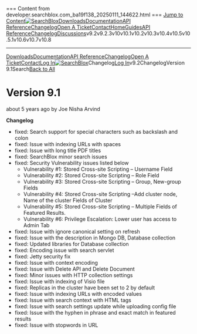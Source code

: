 === Content from developer.searchblox.com_ba19f138_20250111_144622.html ===
[Jump to Content](#content)[![SearchBlox](https://files.readme.io/c4e263a-small-SB_LogoMain_RGB.png)](https://www.searchblox.com/)[Downloads](https://www.searchblox.com/downloads/)[Documentation](https://developer.searchblox.com/docs)[API Reference](/v9.2/reference)[Changelog](/v9.2/changelog)[Open A Ticket](https://searchblox.zendesk.com/hc/en-us/requests/new)[Contact](https://www.searchblox.com/contact/)[Home](/v9.2/)[Guides](/v9.2/docs)[API Reference](/v9.2/reference)[Changelog](/v9.2/changelog)[Discussions](/v9.2/discuss)v9.2v9.2.3v10v10.1v10.2v10.3v10.4v10.5v10.5.1v10.6v10.7v10.8

---

[Downloads](https://www.searchblox.com/downloads/)[Documentation](https://developer.searchblox.com/docs)[API Reference](/v9.2/reference)[Changelog](/v9.2/changelog)[Open A Ticket](https://searchblox.zendesk.com/hc/en-us/requests/new)[Contact](https://www.searchblox.com/contact/)[Log In](/login?redirect_uri=/changelog/version-91)[![SearchBlox](https://files.readme.io/c4e263a-small-SB_LogoMain_RGB.png)](https://www.searchblox.com/)Changelog[Log In](/login?redirect_uri=/v9.2/changelog/version-91)v9.2ChangelogVersion 9.1Search[Back to All](/v9.2/changelog)
# Version 9.1

 about 5 years ago by Joe Nisha Arvind

**Changelog**

* fixed: Search support for special characters such as backslash and colon
* fixed: Issue with indexing URLs with spaces
* fixed: Issue with long title PDF titles
* fixed: SearchBlox minor search issues
* fixed: Security Vulnerability issues listed below
  + Vulnerability #1: Stored Cross-site Scripting – Username Field
  + Vulnerability #2: Stored Cross-site Scripting – Role Field
  + Vulnerability #3: Stored Cross-site Scripting – Group, New-group Fields
  + Vulnerability #4: Stored Cross-site Scripting –Add cluster node, Name of the cluster Fields of Cluster
  + Vulnerability #5: Stored Cross-site Scripting – Multiple Fields of Featured Results.
  + Vulnerability #6: Privilege Escalation: Lower user has access to Admin Tab
* fixed: Issue with ignore canonical setting on refresh
* fixed: Issue with the description in Mongo DB, Database collection
* fixed: Updated libraries for Database collection
* fixed: Encoding issue with search servlet
* fixed: Jetty security fix
* fixed: Issue with context encoding
* fixed: Issue with Delete API and Delete Document
* fixed: Minor issues with HTTP collection settings
* fixed: Issue with indexing of Visio file
* fixed: Replicas in the cluster have been set to 2 by default
* fixed: Issue with indexing URLs with encoded values
* fixed: Issue with search context with HTML tags
* fixed: Issue with search settings update while uploading config file
* fixed: Issue with the hyphen in phrase and exact match in featured results
* fixed: Issue with stopwords in URL


